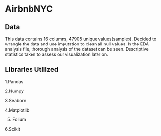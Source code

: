 # AirbnbNYC

## Data
This data contains 16 columns, 47905 unique values(samples). Decided to wrangle the data and use imputation to clean all null values. In the EDA analysis file, thorough analysis of the dataset can be seen. Descriptive statistics taken to assess our visualization later on.

## Libraries Utilized
1.Pandas

2.Numpy

3.Seaborn

4.Matplotlib

5. Folium

6.Scikit
